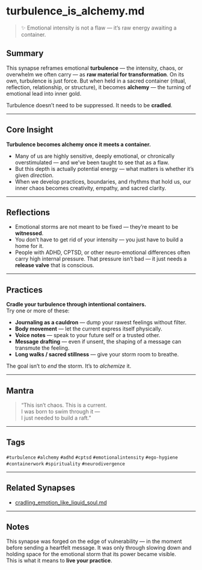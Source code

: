 # turbulence_is_alchemy.md

> ✨ Emotional intensity is not a flaw — it’s raw energy awaiting a container.

## Summary

This synapse reframes emotional **turbulence** — the intensity, chaos, or overwhelm we often carry — as **raw material for transformation**. On its own, turbulence is just force. But when held in a sacred container (ritual, reflection, relationship, or structure), it becomes **alchemy** — the turning of emotional lead into inner gold.

Turbulence doesn’t need to be suppressed. It needs to be **cradled**.

---

## Core Insight

**Turbulence becomes alchemy once it meets a container.**

- Many of us are highly sensitive, deeply emotional, or chronically overstimulated — and we’ve been taught to see that as a flaw.
- But this depth is actually potential energy — what matters is whether it’s given *direction*.
- When we develop practices, boundaries, and rhythms that hold us, our inner chaos becomes creativity, empathy, and sacred clarity.

---

## Reflections

- Emotional storms are not meant to be fixed — they’re meant to be **witnessed**.
- You don’t have to get rid of your intensity — you just have to build a home for it.
- People with ADHD, CPTSD, or other neuro-emotional differences often carry high internal pressure. That pressure isn’t bad — it just needs a **release valve** that is conscious.

---

## Practices

**Cradle your turbulence through intentional containers.**  
Try one or more of these:

- **Journaling as a cauldron** — dump your rawest feelings without filter.
- **Body movement** — let the current express itself physically.
- **Voice notes** — speak to your future self or a trusted other.
- **Message drafting** — even if unsent, the shaping of a message can transmute the feeling.
- **Long walks / sacred stillness** — give your storm room to breathe.

The goal isn’t to *end* the storm. It’s to *alchemize* it.

---

## Mantra

> “This isn’t chaos. This is a current.  
> I was born to swim through it —  
> I just needed to build a raft.”

---

## Tags  
`#turbulence` `#alchemy` `#adhd` `#cptsd` `#emotionalintensity` `#ego-hygiene` `#containerwork` `#spirituality` `#neurodivergence`

---

## Related Synapses  
- [cradling_emotion_like_liquid_soul.md](https://github.com/egohygiene/synapses/blob/main/spirituality%2Fcradling_emotion_like_liquid_soul.md)

---

## Notes  
This synapse was forged on the edge of vulnerability — in the moment before sending a heartfelt message. It was only through slowing down and holding space for the emotional storm that its power became visible.  
This is what it means to **live your practice**.